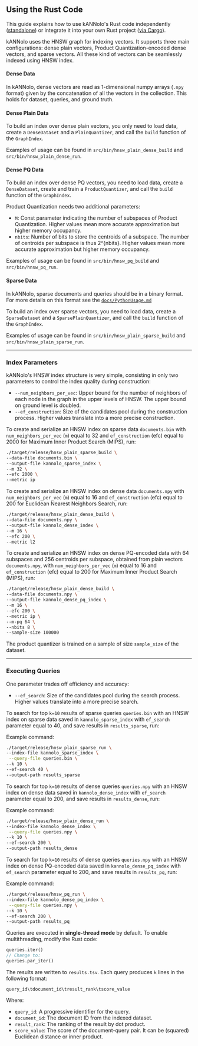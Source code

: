 ## Using the Rust Code

This guide explains how to use kANNolo's Rust code independently ([standalone](#itself)) or integrate it into your own Rust project ([via Cargo](#notitsef)).

kANNolo uses the HNSW graph for indexing vectors. It supports three main configurations: dense plain vectors, Product Quantization-encoded dense vectors, and sparse vectors. All these kind of vectors can be seamlessly indexed using HNSW index.

#### Dense Data
In kANNolo, dense vectors are read as 1-dimensional numpy arrays (`.npy` format) given by the concatenation of all the vectors in the collection. This holds for dataset, queries, and ground truth.

#### Dense Plain Data
To build an index over dense plain vectors, you only need to load data, create a `DenseDataset` and a `PlainQuantizer`, and call the `build` function of the `GraphIndex`. 

Examples of usage can be found in `src/bin/hnsw_plain_dense_build` and `src/bin/hnsw_plain_dense_run`.

#### Dense PQ Data
To build an index over dense PQ vectors, you need to load data, create a `DenseDataset`, create and train a `ProductQuantizer`, and call the `build` function of the `GraphIndex`.

Product Quantization needs two additional parameters:
- `M`: Const parameter indicating the number of subspaces of Product Quantization. Higher values mean more accurate approximation but higher memory occupancy.
- `nbits`: Number of bits to store the centroids of a subspace. The number of centroids per subspace is thus 2^{nbits}. Higher values mean more accurate approximation but higher memory occupancy.

Examples of usage can be found in `src/bin/hnsw_pq_build` and `src/bin/hnsw_pq_run`.

#### Sparse Data
In kANNolo, sparse documents and queries should be in a binary format. For more details on this format see the [`docs/PythonUsage.md`](docs/PythonUsage.md)

To build an index over sparse vectors, you need to load data, create a `SparseDataset` and a `SparsePlainQuantizer`, and call the `build` function of the `GraphIndex`.

Examples of usage can be found in `src/bin/hnsw_plain_sparse_build` and `src/bin/hnsw_plain_sparse_run`.

---

### **Index Parameters**
kANNolo's HNSW index structure is very simple, consisting in only two parameters to control the index quality during construction:

- `--num_neighbors_per_vec`: Upper bound for the number of neighbors of each node in the graph in the upper levels of HNSW. The upper bound on ground level is doubled.
- `--ef_construction`: Size of the candidates pool during the construction process. Higher values translate into a more precise construction.

To create and serialize an HNSW index on sparse data `documents.bin` with `num_neighbors_per_vec` (`m`) equal to 32 and `ef_construction` (efc) equal to 2000 for Maximum Inner Product Search (MIPS), run:

```bash
./target/release/hnsw_plain_sparse_build \
--data-file documents.bin \
--output-file kannolo_sparse_index \
--m 32 \
--efc 2000 \
--metric ip
```


To create and serialize an HNSW index on dense data `documents.npy` with `num_neighbors_per_vec` (`m`) equal to 16 and `ef_construction` (efc) equal to 200 for Euclidean Nearest Neighbors Search, run:

```bash
./target/release/hnsw_plain_dense_build \
--data-file documents.npy \
--output-file kannolo_dense_index \
--m 16 \
--efc 200 \
--metric l2
```

To create and serialize an HNSW index on dense PQ-encoded data with 64 subspaces and 256 centroids per subspace, obtained from plain vectors `documents.npy`, with `num_neighbors_per_vec` (`m`) equal to 16 and `ef_construction` (efc) equal to 200 for Maximum Inner Product Search (MIPS), run:

```bash
./target/release/hnsw_plain_dense_build \
--data-file documents.npy \
--output-file kannolo_dense_pq_index \
--m 16 \
--efc 200 \
--metric ip \
--m-pq 64 \
--nbits 8 \
--sample-size 100000
```

The product quantizer is trained on a sample of size `sample_size` of the dataset.

---

### **Executing Queries**
One parameter trades off efficiency and accuracy:

- `--ef_search`: Size of the candidates pool during the search process. Higher values translate into a more precise search.

To search for top `k=10` results of sparse queries `queries.bin` with an HNSW index on sparse data saved in `kannolo_sparse_index` with `ef_search` parameter equal to 40, and save results in `results_sparse`, run:

Example command:

```bash
./target/release/hnsw_plain_sparse_run \
--index-file kannolo_sparse_index \
 --query-file queries.bin \
--k 10 \
--ef-search 40 \
--output-path results_sparse 
```

To search for top `k=10` results of dense queries `queries.npy` with an HNSW index on dense data saved in `kannolo_dense_index` with `ef_search` parameter equal to 200, and save results in `results_dense`, run:

Example command:

```bash
./target/release/hnsw_plain_dense_run \
--index-file kannolo_dense_index \
 --query-file queries.npy \
--k 10 \
--ef-search 200 \
--output-path results_dense 
```


To search for top `k=10` results of dense queries `queries.npy` with an HNSW index on dense PQ-encoded data saved in `kannolo_dense_pq_index` with `ef_search` parameter equal to 200, and save results in `results_pq`, run:

Example command:

```bash
./target/release/hnsw_pq_run \
--index-file kannolo_dense_pq_index \
 --query-file queries.npy \
--k 10 \
--ef-search 200 \
--output-path results_pq 
```

Queries are executed in **single-thread mode** by default. To enable multithreading, modify the Rust code:

```rust
queries.iter() 
// Change to:
queries.par_iter()
```

The results are written to `results.tsv`. Each query produces `k` lines in the following format:

```text
query_id\tdocument_id\tresult_rank\tscore_value
```

Where:
- `query_id`: A progressive identifier for the query.
- `document_id`: The document ID from the indexed dataset.
- `result_rank`: The ranking of the result by dot product.
- `score_value`: The score of the document-query pair. It can be (squared) Euclidean distance or inner product.


<!-- 

---

## **<a name="notitsef">Use Seismic in Your Rust Code</a>**

To incorporate the Seismic library into your Rust project, navigate to your project directory and run:

```bash
cargo add seismic
```

-->
